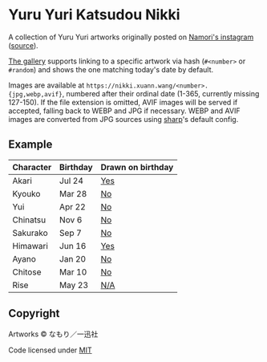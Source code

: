 # Yuru Yuri Katsudou Nikki

A collection of Yuru Yuri artworks originally posted on [Namori's instagram](https://www.instagram.com/namoridane/) ([source](https://e-hentai.org/g/2214248/e8e871a84f/)).

[The gallery](https://nikki.xuann.wang/) supports linking to a specific artwork via hash (`#<number>` or `#random`) and shows the one matching today's date by default.

Images are available at `https://nikki.xuann.wang/<number>.{jpg,webp,avif}`, numbered after their ordinal date (1-365, currently missing 127-150). If the file extension is omitted, AVIF images will be served if accepted, falling back to WEBP and JPG if necessary. WEBP and AVIF images are converted from JPG sources using [sharp](https://sharp.pixelplumbing.com/)'s default config.

## Example

| Character | Birthday | Drawn on birthday                    |
| --------- | -------- | ------------------------------------ |
| Akari     | Jul 24   | [Yes](https://nikki.xuann.wang/#205) |
| Kyouko    | Mar 28   | [No](https://nikki.xuann.wang/#87)   |
| Yui       | Apr 22   | [No](https://nikki.xuann.wang/#112)  |
| Chinatsu  | Nov 6    | [No](https://nikki.xuann.wang/#310)  |
| Sakurako  | Sep 7    | [No](https://nikki.xuann.wang/#250)  |
| Himawari  | Jun 16   | [Yes](https://nikki.xuann.wang/#167) |
| Ayano     | Jan 20   | [No](https://nikki.xuann.wang/#20)   |
| Chitose   | Mar 10   | [No](https://nikki.xuann.wang/#69)   |
| Rise      | May 23   | [N/A](https://nikki.xuann.wang/#143) |

## Copyright

Artworks © なもり／一迅社

Code licensed under [MIT](LICENSE)
